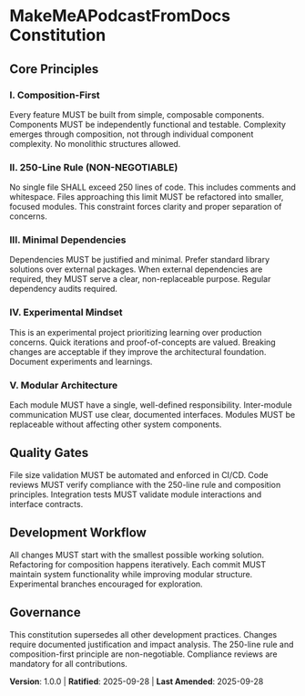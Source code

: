 <!--
Sync Impact Report:
- Version change: template → 1.0.0 (initial constitution)
- New principles added: Composition-First, 250-Line Rule, Minimal Dependencies, Experimental Mindset, Modular Architecture
- New sections added: Quality Gates, Development Workflow
- Templates requiring updates: ✅ updated
- Follow-up TODOs: None
-->

# MakeMeAPodcastFromDocs Constitution

## Core Principles

### I. Composition-First

Every feature MUST be built from simple, composable components. Components MUST be
independently functional and testable. Complexity emerges through composition, not
through individual component complexity. No monolithic structures allowed.

### II. 250-Line Rule (NON-NEGOTIABLE)

No single file SHALL exceed 250 lines of code. This includes comments and whitespace.
Files approaching this limit MUST be refactored into smaller, focused modules.
This constraint forces clarity and proper separation of concerns.

### III. Minimal Dependencies

Dependencies MUST be justified and minimal. Prefer standard library solutions over
external packages. When external dependencies are required, they MUST serve a clear,
non-replaceable purpose. Regular dependency audits required.

### IV. Experimental Mindset

This is an experimental project prioritizing learning over production concerns.
Quick iterations and proof-of-concepts are valued. Breaking changes are acceptable
if they improve the architectural foundation. Document experiments and learnings.

### V. Modular Architecture

Each module MUST have a single, well-defined responsibility. Inter-module
communication MUST use clear, documented interfaces. Modules MUST be replaceable
without affecting other system components.

## Quality Gates

File size validation MUST be automated and enforced in CI/CD. Code reviews MUST
verify compliance with the 250-line rule and composition principles. Integration
tests MUST validate module interactions and interface contracts.

## Development Workflow

All changes MUST start with the smallest possible working solution. Refactoring
for composition happens iteratively. Each commit MUST maintain system functionality
while improving modular structure. Experimental branches encouraged for exploration.

## Governance

This constitution supersedes all other development practices. Changes require
documented justification and impact analysis. The 250-line rule and composition-first
principle are non-negotiable. Compliance reviews are mandatory for all contributions.

**Version**: 1.0.0 | **Ratified**: 2025-09-28 | **Last Amended**: 2025-09-28
